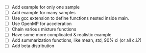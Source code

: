
- [ ] Add example for only one sample
- [ ] Add example for many samples
- [ ] Use gcc extension to define functions nested inside main.
- [ ] Use OpenMP for acceleration
- [ ] Chain various mixture functions
- [ ] Have some more complicated & realistic example
- [ ] Add summarization functions, like mean, std, 90% ci (or all c.i.?)
- [ ] Add beta distribution
